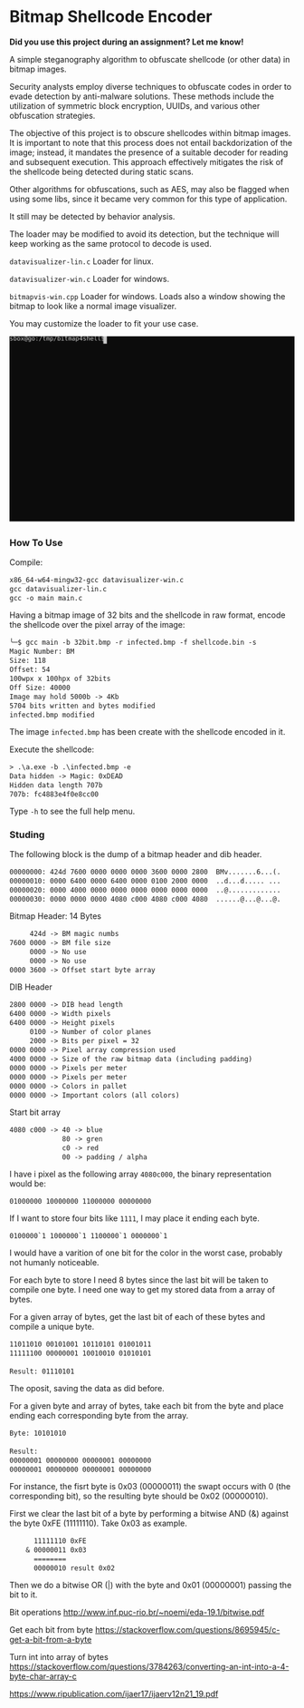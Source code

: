 # Bitmap Shellcode Encoder

**Did you use this project during an assignment? Let me know!**

A simple steganography algorithm to obfuscate shellcode (or other data) in bitmap images.

Security analysts employ diverse techniques to obfuscate codes in order to evade detection by anti-malware solutions. These methods include the utilization of symmetric block encryption, UUIDs, and various other obfuscation strategies.

The objective of this project is to obscure shellcodes within bitmap images. It is important to note that this process does not entail backdorization of the image; instead, it mandates the presence of a suitable decoder for reading and subsequent execution. This approach effectively mitigates the risk of the shellcode being detected during static scans.

Other algorithms for obfuscations, such as AES, may also be flagged when using some libs, since it became very common for this type of application.

It still may be detected by behavior analysis.

The loader may be modified to avoid its detection, but the technique will keep working as the same protocol to decode is used.

`datavisualizer-lin.c` Loader for linux.

`datavisualizer-win.c` Loader for windows.

`bitmapvis-win.cpp` Loader for windows. Loads also a window showing the bitmap to look like a normal image visualizer.

You may customize the loader to fit your use case.

![Loader for Linux](img/termtosvg_m0fudx6r.svg)

### How To Use

Compile:

```
x86_64-w64-mingw32-gcc datavisualizer-win.c
gcc datavisualizer-lin.c
gcc -o main main.c
```

Having a bitmap image of 32 bits and the shellcode in raw format, encode the shellcode over the pixel array of the image:

```
╰─$ gcc main -b 32bit.bmp -r infected.bmp -f shellcode.bin -s
Magic Number: BM
Size: 118
Offset: 54
100wpx x 100hpx of 32bits
Off Size: 40000
Image may hold 5000b -> 4Kb
5704 bits written and bytes modified
infected.bmp modified
```

The image `infected.bmp` has been create with the shellcode encoded in it.

Execute the shellcode:

```
> .\a.exe -b .\infected.bmp -e
Data hidden -> Magic: 0xDEAD
Hidden data length 707b
707b: fc4883e4f0e8cc00
```

Type `-h` to see the full help menu.

### Studing

The following block is the dump of a bitmap header and dib header.

```
00000000: 424d 7600 0000 0000 0000 3600 0000 2800  BMv.......6...(.
00000010: 0000 6400 0000 6400 0000 0100 2000 0000  ..d...d..... ...
00000020: 0000 4000 0000 0000 0000 0000 0000 0000  ..@.............
00000030: 0000 0000 0000 4080 c000 4080 c000 4080  ......@...@...@.
```

Bitmap Header: 14 Bytes

```
     424d -> BM magic numbs
7600 0000 -> BM file size
     0000 -> No use 
     0000 -> No use
0000 3600 -> Offset start byte array
```

DIB Header

```
2800 0000 -> DIB head length
6400 0000 -> Width pixels
6400 0000 -> Height pixels
     0100 -> Number of color planes
     2000 -> Bits per pixel = 32
0000 0000 -> Pixel array compression used
4000 0000 -> Size of the raw bitmap data (including padding)
0000 0000 -> Pixels per meter
0000 0000 -> Pixels per meter
0000 0000 -> Colors in pallet
0000 0000 -> Important colors (all colors)
```

Start bit array

```
4080 c000 -> 40 -> blue
             80 -> gren
             c0 -> red
             00 -> padding / alpha
```

I have i pixel as the following array `4080c000`, the binary representation would be:
```
01000000 10000000 11000000 00000000
```

If I want to store four bits like `1111`, I may place it ending each byte.

```
0100000`1 1000000`1 1100000`1 0000000`1
```

I would have a varition of one bit for the color in the worst case, probably not humanly noticeable.

For each byte to store I need 8 bytes since the last bit will be taken to compile one byte. I need one way to get my stored data from a array of bytes.

For a given array of bytes, get the last bit of each of these bytes and compile a unique byte.

```
11011010 00101001 10110101 01001011 
11111100 00000001 10010010 01010101

Result: 01110101
```

The oposit, saving the data as did before.

For a given byte and array of bytes, take each bit from the byte and place ending each corresponding byte from the array.

```
Byte: 10101010

Result:
00000001 00000000 00000001 00000000
00000001 00000000 00000001 00000000

```

For instance, the fisrt byte is 0x03 (00000011) the swapt occurs with 0 (the corresponding bit), so the resulting byte should be 0x02 (00000010).

First we clear the last bit of a byte by performing a bitwise AND (&) against the byte 0xFE (11111110). Take 0x03 as example.

```
      11111110 0xFE
    & 00000011 0x03
      ========
      00000010 result 0x02
```

Then we do a bitwise OR (|) with the byte and 0x01 (00000001) passing the bit to it.


Bit operations
http://www.inf.puc-rio.br/~noemi/eda-19.1/bitwise.pdf

Get each bit from byte
https://stackoverflow.com/questions/8695945/c-get-a-bit-from-a-byte

Turn int into array of bytes
https://stackoverflow.com/questions/3784263/converting-an-int-into-a-4-byte-char-array-c

https://www.ripublication.com/ijaer17/ijaerv12n21_19.pdf